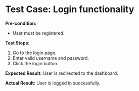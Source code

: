 # Test Case: Login functionality

**Pre-condition:**
- User must be registered.

**Test Steps:**
1. Go to the login page.
2. Enter valid username and password.
3. Click the login button.

**Expected Result:**
User is redirected to the dashboard.

**Actual Result:**
User is logged in successfully.
